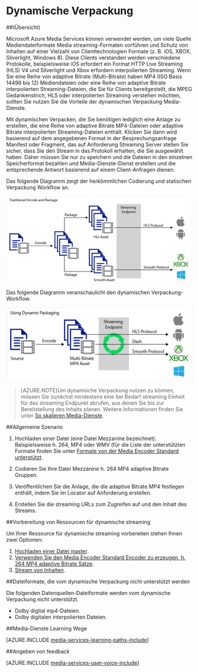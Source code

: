 <properties
    pageTitle="Dynamische Verpackung Übersicht | Microsoft Azure"
    description="Das Thema bietet und dynamische Verpackung im Überblick."
    authors="Juliako"
    manager="erikre"
    editor=""
    services="media-services"
    documentationCenter=""/>

<tags
    ms.service="media-services"
    ms.workload="media"
    ms.tgt_pltfrm="na"
    ms.devlang="na"
    ms.topic="article"
    ms.date="10/24/2016" 
    ms.author="juliako"/>


# <a name="dynamic-packaging"></a>Dynamische Verpackung

##<a name="overview"></a>(Übersicht)

Microsoft Azure Media Services können verwendet werden, um viele Quelle Mediendateiformate Media streaming-Formaten vorführen und Schutz von Inhalten auf einer Vielzahl von Clienttechnologien Formate (z. B. iOS, XBOX, Silverlight, Windows 8). Diese Clients verstanden werden verschiedene Protokolle, beispielsweise iOS erfordert ein Format HTTP Live Streaming (HLS) V4 und Silverlight und Xbox erfordern interpolierten Streaming. Wenn Sie eine Reihe von adaptive Bitrate (Multi-Bitrate) haben MP4 (ISO Basis 14496 bis 12) Mediendateien oder eine Reihe von adaptive Bitrate interpolierten Streaming-Dateien, die Sie für Clients bereitgestellt, die MPEG Gedankenstrich, HLS oder interpolierten Streaming verstehen möchten, sollten Sie nutzen Sie die Vorteile der dynamischen Verpackung Media-Dienste.

Mit dynamischen Verpacken, die Sie benötigen lediglich eine Anlage zu erstellen, die eine Reihe von adaptive Bitrate MP4-Dateien oder adaptive Bitrate interpolierten Streaming-Dateien enthält. Klicken Sie dann wird basierend auf dem angegebenen Format in der Besprechungsanfrage Manifest oder Fragment, das auf Anforderung Streaming Server stellen Sie sicher, dass Sie den Stream in das Protokoll erhalten, die Sie ausgewählt haben. Daher müssen Sie nur zu speichern und die Dateien in den einzelnen Speicherformat bezahlen und Media-Dienste-Dienst erstellen und die entsprechende Antwort basierend auf einem Client-Anfragen dienen.

Das folgende Diagramm zeigt der herkömmlichen Codierung und statischen Verpackung Workflow an.

![Statische Codierung](./media/media-services-dynamic-packaging-overview/media-services-static-packaging.png)

Das folgende Diagramm veranschaulicht den dynamischen Verpackung-Workflow.

![Dynamische Codierung](./media/media-services-dynamic-packaging-overview/media-services-dynamic-packaging.png)


>[AZURE.NOTE]Um dynamische Verpackung nutzen zu können, müssen Sie zunächst mindestens eine bei Bedarf streaming Einheit für das streaming Endpunkt abrufen, aus denen Sie bis zur Bereitstellung des Inhalts planen. Weitere Informationen finden Sie unter [So skalieren Media-Dienste](media-services-portal-manage-streaming-endpoints.md).

##<a name="common-scenario"></a>Allgemeine Szenario

1. Hochladen einer Datei (eine Datei Mezzanine bezeichnet). Beispielsweise h. 264, MP4 oder WMV (für die Liste der unterstützten Formate finden Sie unter [Formate von der Media Encoder Standard unterstützt](media-services-media-encoder-standard-formats.md).

1. Codieren Sie Ihre Datei Mezzanine h. 264 MP4 adaptive Bitrate Gruppen.

1. Veröffentlichen Sie die Anlage, die die adaptive Bitrate MP4 festlegen enthält, indem Sie im Locator auf Anforderung erstellen.

1. Erstellen Sie die streaming URLs zum Zugreifen auf und den Inhalt des Streams.


##<a name="preparing-assets-for-dynamic-streaming"></a>Vorbereitung von Ressourcen für dynamische streaming

Um Ihrer Ressource für dynamische streaming vorbereiten stehen Ihnen zwei Optionen:

1. [Hochladen einer Datei master](media-services-dotnet-upload-files.md).
2. [Verwenden Sie den Media Encoder Standard Encoder zu erzeugen, h. 264 MP4 adaptive Bitrate Sätze](media-services-dotnet-encode-with-media-encoder-standard.md).
3. [Stream von Inhalten](media-services-deliver-content-overview.md).


##<a name="a-idunsupportedformatsaformats-that-are-not-supported-by-dynamic-packaging"></a><a id="unsupported_formats"></a>Dateiformate, die vom dynamische Verpackung nicht unterstützt werden

Die folgenden Datenquellen-Dateiformate werden vom dynamische Verpackung nicht unterstützt.

- Dolby digital mp4-Dateien.
- Dolby digitalen interpolierten Dateien.

##<a name="media-services-learning-paths"></a>Media-Dienste Learning Wege

[AZURE.INCLUDE [media-services-learning-paths-include](../../includes/media-services-learning-paths-include.md)]

##<a name="provide-feedback"></a>Angeben von feedback

[AZURE.INCLUDE [media-services-user-voice-include](../../includes/media-services-user-voice-include.md)]
